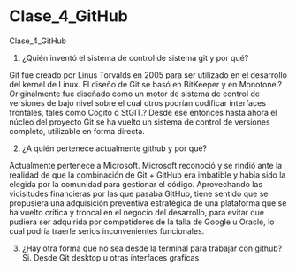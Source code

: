 # Clase_4_GitHub
Clase_4_GitHub

1) ¿Quién inventó el sistema de control de sistema git y por qué?

Git fue creado por Linus Torvalds en 2005 para ser utilizado en el   desarrollo del kernel de Linux. 
El diseño de Git se basó en BitKeeper y en Monotone.? Originalmente fue diseñado como un motor de sistema de control de versiones de bajo nivel sobre el cual otros podrían codificar interfaces frontales, tales como Cogito o StGIT.? Desde ese entonces hasta ahora el núcleo del proyecto Git se ha vuelto un sistema de control de versiones completo, utilizable en forma directa.

2) ¿A quién pertenece actualmente github y por qué?

Actualmente pertenece a Microsoft. Microsoft reconoció y se rindió ante la realidad de que la combinación de Git + GitHub era imbatible y había sido la elegida por la comunidad para gestionar el código. 
Aprovechando las vicisitudes financieras por las que pasaba GitHub, tiene sentido que se propusiera una adquisición preventiva estratégica de una plataforma que se ha vuelto crítica y troncal en el negocio del desarrollo, para evitar que pudiera ser adquirida por competidores de la talla de Google u Oracle, lo cual podría traerle serios inconvenientes funcionales.

3) ¿Hay otra forma que no sea desde la terminal para trabajar con github?
Si. Desde Git desktop u otras interfaces graficas
